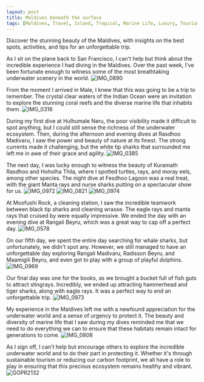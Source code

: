 ```yaml
---
layout: post
title: Maldives beneath the surface
tags: [Maldives, Travel, Island, Tropical, Marine Life, Luxury, Tourism, Vacation, Snorkeling, Adventure]
---
```


Discover the stunning beauty of the Maldives, with insights on the best spots, activities, and tips for an unforgettable trip.
<!--more-->

As I sit on the plane back to San Francisco, I can't help but think about the incredible experience I had diving in the Maldives. Over the past week, I've been fortunate enough to witness some of the most breathtaking underwater scenery in the world.
![IMG_0890](https://user-images.githubusercontent.com/1384845/229922027-3db289a7-7f97-4444-b83b-b42324ea9ae3.jpeg)

From the moment I arrived in Male, I knew that this was going to be a trip to remember. The crystal clear waters of the Indian Ocean were an invitation to explore the stunning coral reefs and the diverse marine life that inhabits them.
![IMG_0316](https://user-images.githubusercontent.com/1384845/229922057-853345ea-c892-43af-bfd8-2e987fe022f5.jpg)

During my first dive at Hulhumale Neru, the poor visibility made it difficult to spot anything, but I could still sense the richness of the underwater ecosystem. Then, during the afternoon and evening dives at Rasdhoo Madivaru, I saw the power and beauty of nature at its finest. The strong currents made it challenging, but the white tip sharks that surrounded me left me in awe of their grace and agility.
![IMG_0385](https://user-images.githubusercontent.com/1384845/229922013-8e8de00a-2a31-4a2c-8d98-0a1c15d7aafa.jpeg)

The next day, I was lucky enough to witness the beauty of Kuramath Rasdhoo and Hoholha Thila, where I spotted turtles, rays, and moray eels, among other species. The night dive at Fesdhoo Lagoon was a real treat, with the giant Manta rays and nurse sharks putting on a spectacular show for us.
![IMG_0972](https://user-images.githubusercontent.com/1384845/229922021-869350b0-c7b1-4d1b-83d2-5ef321d50d0e.jpeg)
![IMG_0821](https://user-images.githubusercontent.com/1384845/229922041-bf6b9eab-5e15-4e17-80d7-4c21f02dce31.jpeg)
![IMG_0974](https://user-images.githubusercontent.com/1384845/229922024-454434cb-baf6-43fe-86d6-d0e054b5ea91.jpeg)

At Moofushi Rock, a cleaning station, I saw the incredible teamwork between black tip sharks and cleaning wrasse. The eagle rays and manta rays that cruised by were equally impressive. We ended the day with an evening dive at Rangali Beyru, which was a great way to cap off a perfect day.
![IMG_0578](https://user-images.githubusercontent.com/1384845/229922049-58203ea1-0bcc-43e7-8c09-e93118a9a806.jpeg)

On our fifth day, we spent the entire day searching for whale sharks, but unfortunately, we didn't spot any. However, we still managed to have an unforgettable day exploring Rangali Madivaru, Radisson Beyru, and Maamigili Beyru, and even got to play with a group of playful dolphins.
![IMG_0969](https://user-images.githubusercontent.com/1384845/229922062-5e566345-1d2d-4a67-a507-3a4bfcfde480.JPG)

Our final day was one for the books, as we brought a bucket full of fish guts to attract stingrays. Incredibly, we ended up attracting hammerhead and tiger sharks, along with eagle rays. It was a perfect way to end an unforgettable trip.
![IMG_0973](https://user-images.githubusercontent.com/1384845/229922018-66699642-6c3c-43c6-9be9-6053262f67de.jpeg)

My experience in the Maldives left me with a newfound appreciation for the underwater world and a sense of urgency to protect it. The beauty and diversity of marine life that I saw during my dives reminded me that we need to do everything we can to ensure that these habitats remain intact for generations to come.
![IMG_0808](https://user-images.githubusercontent.com/1384845/229922045-19bb9bad-c452-4518-9c0c-6216b88cc70a.jpeg)

As I sign off, I can't help but encourage others to explore the incredible underwater world and to do their part in protecting it. Whether it's through sustainable tourism or reducing our carbon footprint, we all have a role to play in ensuring that this precious ecosystem remains healthy and vibrant.
![GOPR2132](https://user-images.githubusercontent.com/1384845/229922031-83340183-26b4-40d2-8c6a-e0757671dd23.jpeg)
